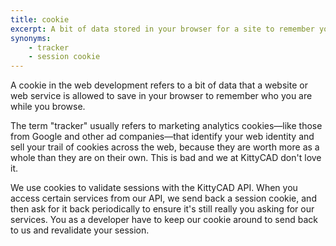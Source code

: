 ```yaml
---
title: cookie
excerpt: A bit of data stored in your browser for a site to remember you by
synonyms:
    - tracker
    - session cookie
---
```


A cookie in the web development refers to a bit of data that a website or web service is allowed to save in your browser to remember who you are while you browse.

The term "tracker" usually refers to marketing analytics cookies—like those from Google and other ad companies—that identify your web identity and sell your trail of cookies across the web, because they are worth more as a whole than they are on their own. This is bad and we at KittyCAD don't love it.

We use cookies to validate sessions with the KittyCAD API. When you access certain services from our API, we send back a session cookie, and then ask for it back periodically to ensure it's still really you asking for our services. You as a developer have to keep our cookie around to send back to us and revalidate your session.
